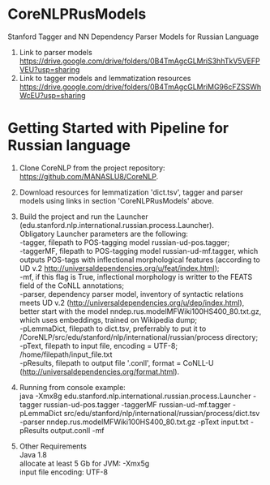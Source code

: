 # CoreNLPRusModels
Stanford Tagger and NN Dependency Parser Models for Russian Language

1. Link to parser models https://drive.google.com/drive/folders/0B4TmAgcGLMriS3hhTkV5VEFPVEU?usp=sharing  
2. Link to tagger models and lemmatization resources https://drive.google.com/drive/folders/0B4TmAgcGLMriMG96cFZSSWhWcEU?usp=sharing

# Getting Started with Pipeline for Russian language

1. Clone  CoreNLP from the project repository: https://github.com/MANASLU8/CoreNLP.   

2. Download resources for lemmatization 'dict.tsv', tagger and parser models using links in section 'CoreNLPRusModels' above.  

3. Build the project and run the Launcher  (edu.stanford.nlp.international.russian.process.Launcher).  
Obligatory Launcher parameters are the following:  
-tagger, filepath to POS-tagging model russian-ud-pos.tagger;  
-taggerMF, filepath to POS-tagging model  russian-ud-mf.tagger, which outputs POS-tags  with inflectional morphological features (according to UD v.2 http://universaldependencies.org/u/feat/index.html);  
-mf, if this flag is True, inflectional morphology is writter to the FEATS field of the CoNLL annotations;  
-parser, dependency parser model, inventory of syntactic relations meets UD v.2 (http://universaldependencies.org/u/dep/index.html), better start with the model nndep.rus.modelMFWiki100HS400_80.txt.gz, which uses embeddings, trained on Wikipedia dump;  
-pLemmaDict, filepath to dict.tsv, preferrably to put it to /CoreNLP/src/edu/stanford/nlp/international/russian/process directory;  
-pText, filepath to input file, encoding = UTF-8; /home/filepath/input_file.txt  
-pResults, filepath to output file '.conll', format = CoNLL-U (http://universaldependencies.org/format.html).  

4. Running from console example:  
java -Xmx8g edu.stanford.nlp.international.russian.process.Launcher -tagger russian-ud-pos.tagger -taggerMF russian-ud-mf.tagger -pLemmaDict src/edu/stanford/nlp/international/russian/process/dict.tsv -parser nndep.rus.modelMFWiki100HS400_80.txt.gz -pText input.txt -pResults output.conll -mf  

5. Other Requirements  
Java 1.8  
allocate at least  5 Gb for JVM:  -Xmx5g  
input file encoding: UTF-8  
